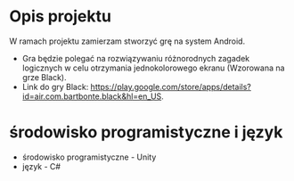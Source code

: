 # Opis projektu

 W ramach projektu zamierzam stworzyć grę na system Android.

* Gra będzie polegać na rozwiązywaniu różnorodnych zagadek logicznych w celu otrzymania jednokolorowego ekranu (Wzorowana na grze Black).
* Link do gry Black: https://play.google.com/store/apps/details?id=air.com.bartbonte.black&hl=en_US.


# środowisko programistyczne i język
* środowisko programistyczne - Unity 
* język - C#



